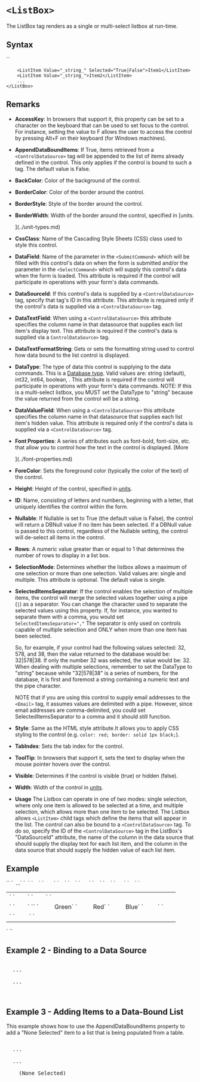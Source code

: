 # `<ListBox>`





The ListBox tag renders as a single or multi-select listbox at run-time.

## Syntax

<div>`<ListBox`  
`    AccessKey="_string_"  
    AppendDataBoundItems="True|**False**"  
    BackColor="_color name_|#dddddd"  
    BorderColor="_color name_|#dddddd"  
    BorderStyle="**NotSet**|None|Dotted|Dashed|Solid|Double|Groove|Ridge| Inset|Outset"  
    BorderWidth="_size_"  
    CssClass="_string_"  
`    DataField="_string_"  
`    DataSourceID="_string_"  
    DataTextField="_string_"  
    DataTextFormatString="_string_"  
    DataType="**string**|int32|...."  
    DataValueField="_string_"  
    Font-Bold="True|**False**"  
    Font-Italic="True|**False**"  
    Font-Names="_string_"  
    Font-Overline="True|**False**"  
    Font-Size="_string_|Smaller|Larger|XX-Small|X-Small|Small|Medium| Large|X-Large|XX-Large"  
    Font-Strikeout="True|**False**"  
    Font-Underline="True|**False**"  
    ForeColor="_color name_|#dddddd"  
    Height="_size_"  
    ID="_string_"  
    Rows="_integer_"  
    SelectedItemsSeparator="_string_|**|**"  
    SelectionMode="**Single**|Multiple"  
    Style="_string_"  
    TabIndex="_integer_"  
    ToolTip="_string_"  
    Visible="**True**|False"  
    Width="_size_">`  

`    <ListItem Value="_string_" Selected="True|False">Item1</ListItem>`  
`    <ListItem Value="_string_">Item2</ListItem>`  
`    ...`  
`</ListBox>`  
</div>

## Remarks



*   **AccessKey**: In browsers that support it, this property can be set to a character on the keyboard that can be used to set focus to the control. For instance, setting the value to F allows the user to access the control by pressing Alt+F on their keyboard (for Windows machines).  

*   **AppendDataBoundItems**: If True, items retrieved from a `<ControlDataSource>` tag will be appended to the list of items already defined in the control. This only applies if the control is bound to such a tag. The default value is False.  

*   **BackColor**: Color of the background of the control.  

*   **BorderColor**: Color of the border around the control.  

*   **BorderStyle**: Style of the border around the control.  

*   **BorderWidth**: Width of the border around the control, specified in [units.  

    ](../unit-types.md)
*   **CssClass**: Name of the Cascading Style Sheets (CSS) class used to style this control.  

*   **DataField**: Name of the parameter in the `<SubmitCommand>` which will be filled with this control's data on when the form is submitted and/or the parameter in the `<SelectCommand>` which will supply this control's data when the form is loaded. This attribute is required if the control will participate in operations with your form's data commands.  

*   **DataSourceId**: If this control's data is supplied by a `<ControlDataSource>` tag, specify that tag's ID in this attribute. This attribute is required only if the control's data is supplied via a `<ControlDataSource>` tag.  

*   **DataTextField**: When using a `<ControlDataSource>` this attribute specifies the column name in that datasource that supplies each list item's display text. This attribute is required if the control's data is supplied via a `ControlDataSource>` tag.  

*   **DataTextFormatString**: Gets or sets the formatting string used to control how data bound to the list control is displayed.  

*   **DataType**: The type of data this control is supplying to the data commands. This is a [Database type](../data-types.md). Valid values are: string (default), int32, int64, boolean, . This attribute is required if the control will participate in operations with your form's data commands. NOTE: If this is a multi-select listbox, you MUST set the DataType to "string" because the value returned from the control will be a string.  

*   **DataValueField**: When using a `<ControlDataSource>` this attribute specifies the column name in that datasource that supplies each list item's hidden value. This attribute is required only if the control's data is supplied via a `<ControlDataSource>` tag.  

*   **Font Properties**: A series of attributes such as font-bold, font-size, etc. that allow you to control how the text in the control is displayed. [More  

    ](../font-properties.md)
*   **ForeColor**: Sets the foreground color (typically the color of the text) of the control.  

*   **Height**: Height of the control, specified in [units](../unit-types.md).  

*   **ID**: Name, consisting of letters and numbers, beginning with a letter, that uniquely identifies the control within the form.  

*   **Nullable**: If Nullable is set to True (the default value is False), the control will return a DBNull value if no item has been selected. If a DBNull value is passed to this control, regardless of the Nullable setting, the control will de-select all items in the control.  

*   **Rows**: A numeric value greater than or equal to 1 that determines the number of rows to display in a list box.  

*   **SelectionMode**: Determines whether the listbox allows a maximum of one selection or more than one selection. Valid values are: single and multiple. This attribute is optional. The default value is single.  

*   **SelectedItemsSeparator**: If the control enables the selection of multiple items, the control will merge the selected values together using a pipe (`|`) as a separator. You can change the character used to separate the selected values using this property. If, for instance, you wanted to separate them with a comma, you would set `SelectedItemsSeparator=","` The separator is only used on controls capable of multiple selection and ONLY when more than one item has been selected.  

    So, for example, if your control had the following values selected: 32, 578, and 38, then the value returned to the database would be: 32|578|38\. If only the number 32 was selected, the value would be: 32\. When dealing with multiple selections, remember to set the DataType to "string" because while "32|578|38" is a series of numbers, for the database, it is first and foremost a string containing a numeric text and the pipe character.  

    NOTE that if you are using this control to supply email addresses to the `<Email>` tag, it assumes values are delimited with a pipe. However, since email addresses are comma-delimited, you could set SelectedItemsSeparator to a comma and it should still function.  

*   **Style**: Same as the HTML style attribute.It allows you to apply CSS styling to the control (e.g. `color: red; border: solid 1px black;`).  

*   **TabIndex**: Sets the tab index for the control.  

*   **ToolTip**: In browsers that support it, sets the text to display when the mouse pointer hovers over the control.  

*   **Visible**: Determines if the control is visible (true) or hidden (false).  

*   **Width**: Width of the control in [units](../unit-types.md).  

*   **Usage**<span style="font-weight: normal;" xmlns="http://www.w3.org/1999/xhtml"> The Listbox can operate in one of two modes: single selection, where only one item is allowed to be selected at a time, and multiple selection, which allows more than one item to be selected. The Listbox allows `<ListItem>` child tags which define the items that will appear in the list. The control can also be bound to a `<ControlDataSource>` tag. To do so, specify the ID of the `<ControlDataSource>` tag in the ListBox's "DataSourceId" attribute, the name of the column in the data source that should supply the display text for each list item, and the column in the data source that should supply the hidden value of each list item.</span>  



## Example

<div xmlns="">`<AddForm>`  
`  ...`  
`  <table>`  
`    <tr>`  
`       <td>`  
`        <Label For="txtFirstName" Text="First Name" />`  
`        <TextBox Id="txtFirstName" DataField="FirstName" DataType="string" />`  
`      </td>`  
`    </tr>`  
`    <tr>`  
`      <td>`  
`        <Label For="lstColors" Text="Favorite Color" />`  
<span class="CodeHighlight" xmlns="http://www.w3.org/1999/xhtml">`<ListBox Id="lstColors" DataField="FavoriteColors" DataType="string" SelectionMode="single">`  
`          <ListItem Value="#00FF00">Green</ListItem>`  
`          <ListItem value="#FF0000" selected="true">Red</ListItem>`  
`          <ListItem value="#0000FF">Blue</ListItem>`  
`         </ListBox>`</span>  
`      </td>`  
`    </tr>`  
`    <tr>`  
`      <td colspan="2">`  
`        <AddButton Text="Add"/> <CancelButton Text="Cancel"/>`  
`      </td>`  
`    </tr>`  
`  </table>`  
`</AddForm>`</div>

## Example 2 - Binding to a Data Source

<pre xml:space="preserve" xmlns=""><AddForm></pre>

<pre xml:space="preserve" xmlns="">  ...
  <ControlDataSource Id="dsColors" CommandText="SELECT ColorId, ColorName FROM MyColorsTable" />
  ...
  <ListBox Id="lstColors" DataSourceId="dsColors" DataTextField="ColorName" DataValueField="ColorId"
     DataField="FavoriteColor" DataType="Int32" /></pre>

<pre xml:space="preserve" xmlns=""></AddForm></pre>

## Example 3 - Adding Items to a Data-Bound List

This example shows how to use the AppendDataBoundItems property to add a "None Selected" item to a list that is being populated from a table.

<pre xml:space="preserve" xmlns=""><AddForm></pre>

<pre xml:space="preserve" xmlns="">  ...
  <ControlDataSource Id="dsColors" CommandText="SELECT ColorId, ColorName FROM MyColorsTable" />
  ...
  <ListBox Id="lstColors" DataSourceId="dsColors" DataTextField="ColorName" DataValueField="ColorId"
     DataField="FavoriteColor" DataType="Int32" AppendDataBoundItems="True">
    <ListItem Value="-1">(None Selected)</ListItem>
  </ListBox></pre>

<pre xml:space="preserve" xmlns=""></AddForm></pre>

